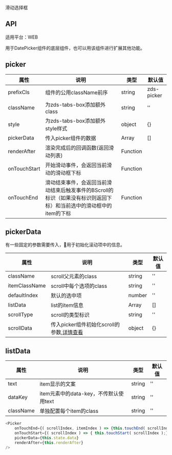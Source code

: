 滑动选择框

## API

适用平台：WEB

用于DatePicker组件的底层组件，也可以用该组件进行扩展其他功能。


## picker

| 属性         | 说明                                                             | 类型     | 默认值     |
| ------------ | ---------------------------------------------------------------- | -------- | ---------- |
| prefixCls    | 组件的公用className前序                                          | string   | zds-picker |
| className    | 为zds-tabs-box添加额外class                                      | string   | ''         |
| style        | 为zds-tabs-box添加额外style样式                                  | object   | {}         |
| pickerData   | 传入picker组件的数据                                             | Array    | []         |
| renderAfter  | 渲染完成后的回调函数(返回滑动列表)                                             | Function |            |
| onTouchStart | 开始滑动事件，会返回当前滑动的滑动框下标                         | Function |            |
| onTouchEnd   | 滑动结束事件，会返回当前滑动结束后触发事件的BScroll的标识（如果没有标识则返回下标）和当前选中的滑动框中的item的下标 | Function |            |



## pickerData

有一些固定的参数需要传入，用于初始化滚动项中的信息。

| 属性          | 说明                             | 类型   | 默认值 |
| ------------- | -------------------------------- | ------ | ------ |
| className     | scroll父元素的class              | string | ''     |
| itemClassName | scroll中每个选项的class          | string | ''     |
| defaultIndex  | 默认的选中项                     | number | ''     |
| listData      | list的item信息                   | Array  | []     |
| scrollType      | scroll的类型标识                   | string  | ''     |
| scrollData    | 传入picker组件初始化scroll的参数,[详情查看](https://ustbhuangyi.github.io/better-scroll/doc/zh-hans/api.html#offtype-fn) | object | {}     |

## listData

| 属性    | 说明                                   | 类型   | 默认值 |
| ------- | -------------------------------------- | ------ | ------ |
| text    | item显示的文案                         | string | ''     |
| dataKey | item元素中的data-key，不传默认使用text | string | ''     |
| className | 单独配置每个item的class | string | ''     |


```JavaScript
<Picker
    onTouchEnd={( scrollIndex, itemIndex ) => {this.touchEnd( scrollIndex, itemIndex );}}
    onTouchStart={( scrollIndex ) => { this.touchStart( scrollIndex );}}
    pickerData={this.state.data}
    renderAfter={this.renderAfter}
/>
```










